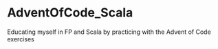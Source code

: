 # AdventOfCode_Scala
Educating myself in FP and Scala by practicing with the Advent of Code exercises
